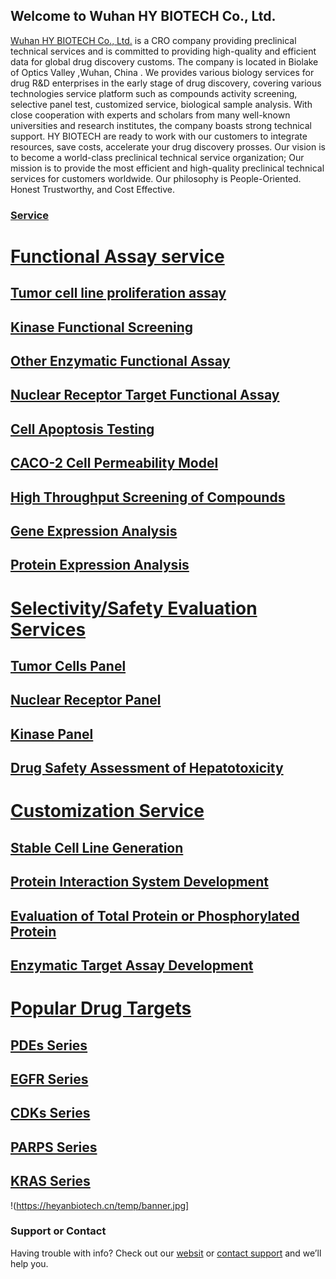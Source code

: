 ## Welcome to Wuhan HY BIOTECH Co., Ltd.
[Wuhan HY BIOTECH Co., Ltd.](https://heyanbiotech.cn/company_introduction.html) is a CRO company providing preclinical technical services and is committed to providing high-quality and efficient data for global drug discovery customs. The company is located in Biolake of Optics Valley ,Wuhan, China . We provides various biology services for drug R&D enterprises in the early stage of drug discovery, covering various technologies service platform such as compounds activity screening, selective panel test, customized service, biological sample analysis. With close cooperation with experts and scholars from many well-known universities and research institutes, the company boasts strong technical support. HY BIOTECH are ready to work with our customers to integrate resources, save costs, accelerate your drug discovery prosses. Our vision is to become a world-class preclinical technical service organization; Our mission is to provide the most efficient and high-quality preclinical technical services for customers worldwide. Our philosophy is People-Oriented. Honest Trustworthy, and Cost Effective.

### [Service](https://heyanbiotech.cn/services.html)

# [Functional Assay service](https://heyanbiotech.cn/FunctionalAssay.html)
## [Tumor cell line proliferation assay](https://heyanbiotech.cn/detail/Tumor_cell_line_proliferation_assay.html)
## [Kinase Functional Screening](https://heyanbiotech.cn/detail/Kinase_Functional_Screening.html)
## [Other Enzymatic Functional Assay](https://heyanbiotech.cn/detail/Other_Enzymatic_Functional_Assay.html)
## [Nuclear Receptor Target Functional Assay](https://heyanbiotech.cn/detail/Nuclear_Receptor_Target_Functional_Assay.html)
## [Cell Apoptosis Testing](https://heyanbiotech.cn/detail/Cell_Apoptosis_Testing.html)
## [CACO-2 Cell Permeability Model](https://heyanbiotech.cn/detail/CACO-2_Cell_Permeability_Model.html)
## [High Throughput Screening of Compounds](https://heyanbiotech.cn/detail/High_Throughput_Screening_of_Compounds%20.html)
## [Gene Expression Analysis](https://heyanbiotech.cn/detail/Gene_Expression_Analysis.html)
## [Protein Expression Analysis](https://heyanbiotech.cn/detail/Protein_Expression_Analysis.html)

# [Selectivity/Safety Evaluation Services](https://heyanbiotech.cn/SelectivitySafetyEvaluation.html)
## [Tumor Cells Panel](https://heyanbiotech.cn/detail/Tumor_Cells_Panel.html)
## [Nuclear Receptor Panel](https://heyanbiotech.cn/detail/Nuclear_Receptor_Panel.html)
## [Kinase Panel](https://heyanbiotech.cn/detail/Kinase_Panel.html)
## [Drug Safety Assessment of Hepatotoxicity](https://heyanbiotech.cn/detail/Drug_Safety_Evaluation_of_Hepatotoxicity.html)

# [Customization Service](https://heyanbiotech.cn/CustomizationService.html)
## [Stable Cell Line Generation](https://heyanbiotech.cn/detail/Stable_Cell_Line_Generation.html)
## [Protein Interaction System Development](https://heyanbiotech.cn/detail/Protein_Interaction_System_Development.html)
## [Evaluation of Total Protein or Phosphorylated Protein](https://heyanbiotech.cn/detail/Evaluation_of_Total_Protein_or-Phosphorylated_Protein.html)
## [Enzymatic Target Assay Development](https://heyanbiotech.cn/detail/Enzymatic_Target_Assay_Development.html)

# [Popular Drug Targets](https://heyanbiotech.cn/PopularDrugTargets.html)
## [PDEs Series](https://heyanbiotech.cn/detail/PDEs_Series.html)
## [EGFR Series](https://heyanbiotech.cn/detail/EGFR_Series.html)
## [CDKs Series](https://heyanbiotech.cn/detail/CDKs_Series.html)
## [PARPS Series](https://heyanbiotech.cn/detail/PARPS_Series.html)
## [KRAS Series](https://heyanbiotech.cn/detail/KRAS_Series.html)



!(https://heyanbiotech.cn/temp/banner.jpg]
### Support or Contact

Having trouble with info? Check out our [websit](https://heyanbiotech.cn) or [contact support](https://heyanbiotech.cn/contact_Us.html) and we’ll help you.
